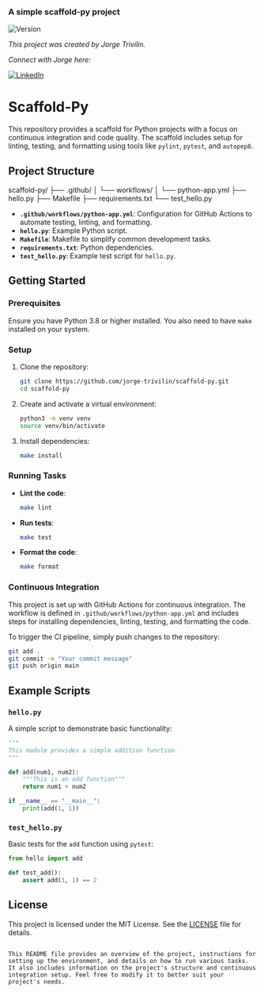 ### A simple scaffold-py project

![Version](https://img.shields.io/badge/version-1.0.0-blue)

*This project was created by Jorge Trivilin.* 

*Connect with Jorge here:*

[![LinkedIn](https://img.shields.io/badge/LinkedIn-Jorge_Trivilin-blue?style=flat&logo=linkedin)](https://www.linkedin.com/in/jorgetrivilin/)

# Scaffold-Py

This repository provides a scaffold for Python projects with a focus on continuous integration and code quality. The scaffold includes setup for linting, testing, and formatting using tools like `pylint`, `pytest`, and `autopep8`.

## Project Structure


scaffold-py/
├── .github/
│   └── workflows/
│       └── python-app.yml
├── hello.py
├── Makefile
├── requirements.txt
└── test_hello.py

- **`.github/workflows/python-app.yml`**: Configuration for GitHub Actions to automate testing, linting, and formatting.
- **`hello.py`**: Example Python script.
- **`Makefile`**: Makefile to simplify common development tasks.
- **`requirements.txt`**: Python dependencies.
- **`test_hello.py`**: Example test script for `hello.py`.

## Getting Started

### Prerequisites

Ensure you have Python 3.8 or higher installed. You also need to have `make` installed on your system.

### Setup

1. Clone the repository:

   ```sh
   git clone https://github.com/jorge-trivilin/scaffold-py.git
   cd scaffold-py
   ```

2. Create and activate a virtual environment:

   ```sh
   python3 -m venv venv
   source venv/bin/activate
   ```

3. Install dependencies:

   ```sh
   make install
   ```

### Running Tasks

- **Lint the code**:

  ```sh
  make lint
  ```

- **Run tests**:

  ```sh
  make test
  ```

- **Format the code**:

  ```sh
  make format
  ```

### Continuous Integration

This project is set up with GitHub Actions for continuous integration. The workflow is defined in `.github/workflows/python-app.yml` and includes steps for installing dependencies, linting, testing, and formatting the code.

To trigger the CI pipeline, simply push changes to the repository:

```sh
git add .
git commit -m "Your commit message"
git push origin main
```

## Example Scripts

### `hello.py`

A simple script to demonstrate basic functionality:

```python
"""
This module provides a simple addition function.
"""

def add(num1, num2):
    """This is an add function"""
    return num1 + num2

if __name__ == "__main__":
    print(add(1, 1))
```

### `test_hello.py`

Basic tests for the `add` function using `pytest`:

```python
from hello import add

def test_add():
    assert add(1, 1) == 2
```

## License

This project is licensed under the MIT License. See the [LICENSE](LICENSE) file for details.

```

This README file provides an overview of the project, instructions for setting up the environment, and details on how to run various tasks. It also includes information on the project's structure and continuous integration setup. Feel free to modify it to better suit your project's needs.
